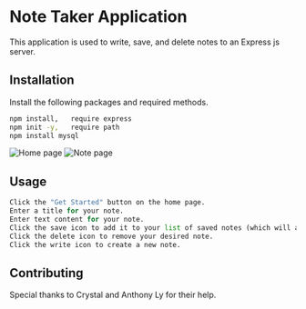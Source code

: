 # Note Taker Application

This application is used to write, save, and delete notes to an Express js server.

## Installation

Install the following packages and required methods.

```bash
npm install,   require express
npm init -y,   require path
npm install mysql
```
![Home page](Express-Homework/Images/Home-page.png)
![Note page](Express-Homework/Images/Note-page.png)

## Usage

```python
Click the "Get Started" button on the home page. 
Enter a title for your note.
Enter text content for your note.
Click the save icon to add it to your list of saved notes (which will appear on the left side of the screen).
Click the delete icon to remove your desired note. 
Click the write icon to create a new note.
```

## Contributing
Special thanks to Crystal and Anthony Ly for their help. 


